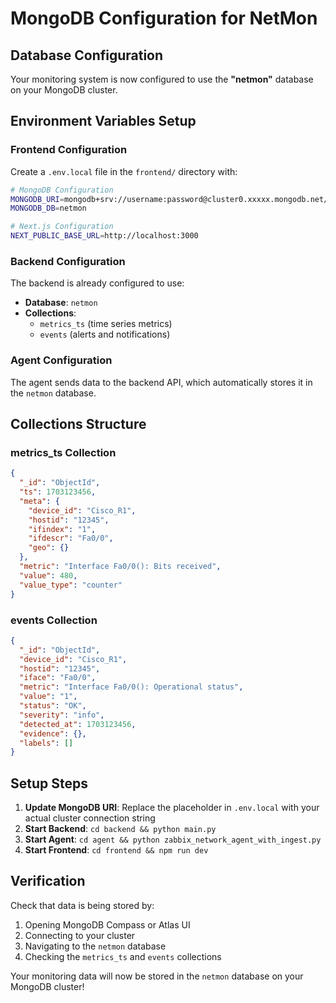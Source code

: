 # MongoDB Configuration for NetMon

## Database Configuration

Your monitoring system is now configured to use the **"netmon"** database on your MongoDB cluster.

## Environment Variables Setup

### Frontend Configuration
Create a `.env.local` file in the `frontend/` directory with:

```bash
# MongoDB Configuration
MONGODB_URI=mongodb+srv://username:password@cluster0.xxxxx.mongodb.net/?retryWrites=true&w=majority&appName=Cluster0
MONGODB_DB=netmon

# Next.js Configuration
NEXT_PUBLIC_BASE_URL=http://localhost:3000
```

### Backend Configuration
The backend is already configured to use:
- **Database**: `netmon`
- **Collections**: 
  - `metrics_ts` (time series metrics)
  - `events` (alerts and notifications)

### Agent Configuration
The agent sends data to the backend API, which automatically stores it in the `netmon` database.

## Collections Structure

### metrics_ts Collection
```json
{
  "_id": "ObjectId",
  "ts": 1703123456,
  "meta": {
    "device_id": "Cisco_R1",
    "hostid": "12345",
    "ifindex": "1",
    "ifdescr": "Fa0/0",
    "geo": {}
  },
  "metric": "Interface Fa0/0(): Bits received",
  "value": 480,
  "value_type": "counter"
}
```

### events Collection
```json
{
  "_id": "ObjectId",
  "device_id": "Cisco_R1",
  "hostid": "12345",
  "iface": "Fa0/0",
  "metric": "Interface Fa0/0(): Operational status",
  "value": "1",
  "status": "OK",
  "severity": "info",
  "detected_at": 1703123456,
  "evidence": {},
  "labels": []
}
```

## Setup Steps

1. **Update MongoDB URI**: Replace the placeholder in `.env.local` with your actual cluster connection string
2. **Start Backend**: `cd backend && python main.py`
3. **Start Agent**: `cd agent && python zabbix_network_agent_with_ingest.py`
4. **Start Frontend**: `cd frontend && npm run dev`

## Verification

Check that data is being stored by:
1. Opening MongoDB Compass or Atlas UI
2. Connecting to your cluster
3. Navigating to the `netmon` database
4. Checking the `metrics_ts` and `events` collections

Your monitoring data will now be stored in the `netmon` database on your MongoDB cluster!
